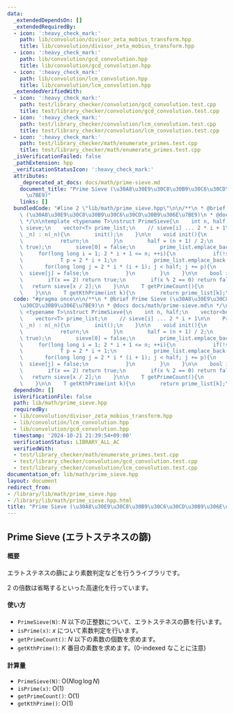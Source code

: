 ```yaml
---
data:
  _extendedDependsOn: []
  _extendedRequiredBy:
  - icon: ':heavy_check_mark:'
    path: lib/convolution/divisor_zeta_mobius_transform.hpp
    title: lib/convolution/divisor_zeta_mobius_transform.hpp
  - icon: ':heavy_check_mark:'
    path: lib/convolution/gcd_convolution.hpp
    title: lib/convolution/gcd_convolution.hpp
  - icon: ':heavy_check_mark:'
    path: lib/convolution/lcm_convolution.hpp
    title: lib/convolution/lcm_convolution.hpp
  _extendedVerifiedWith:
  - icon: ':heavy_check_mark:'
    path: test/library_checker/convolution/gcd_convolution.test.cpp
    title: test/library_checker/convolution/gcd_convolution.test.cpp
  - icon: ':heavy_check_mark:'
    path: test/library_checker/convolution/lcm_convolution.test.cpp
    title: test/library_checker/convolution/lcm_convolution.test.cpp
  - icon: ':heavy_check_mark:'
    path: test/library_checker/math/enumerate_primes.test.cpp
    title: test/library_checker/math/enumerate_primes.test.cpp
  _isVerificationFailed: false
  _pathExtension: hpp
  _verificationStatusIcon: ':heavy_check_mark:'
  attributes:
    _deprecated_at_docs: docs/math/prime-sieve.md
    document_title: "Prime Sieve (\u30A8\u30E9\u30C8\u30B9\u30C6\u30CD\u30B9\u306E\
      \u7BE9)"
    links: []
  bundledCode: "#line 2 \"lib/math/prime_sieve.hpp\"\n\n/**\n * @brief Prime Sieve\
    \ (\u30A8\u30E9\u30C8\u30B9\u30C6\u30CD\u30B9\u306E\u7BE9)\n * @docs docs/math/prime-sieve.md\n\
    \ */\n\ntemplate <typename T>\nstruct PrimeSieve{\n    int n, half;\n    vector<bool>\
    \ sieve;\n    vector<T> prime_list;\n    // sieve[i] ... 2 * i + 1\n\n    PrimeSieve(T\
    \ _n) : n(_n){\n        init();\n    }\n\n    void init(){\n        if(n < 2){\n\
    \            return;\n        }\n        half = (n + 1) / 2;\n        sieve.assign(half,\
    \ true);\n        sieve[0] = false;\n        prime_list.emplace_back(2);\n   \
    \     for(long long i = 1; 2 * i + 1 <= n; ++i){\n            if(!sieve[i]) continue;\n\
    \            T p = 2 * i + 1;\n            prime_list.emplace_back(p);\n     \
    \       for(long long j = 2 * i * (i + 1); j < half; j += p){\n              \
    \  sieve[j] = false;\n            }\n        }\n    }\n\n    bool isPrime(T x){\n\
    \        if(x == 2) return true;\n        if(x % 2 == 0) return false;\n     \
    \   return sieve[x / 2];\n    }\n\n    T getPrimeCount(){\n        return prime_list.size();\n\
    \    }\n\n    T getKthPrime(int k){\n        return prime_list[k];\n    }\n};\n"
  code: "#pragma once\n\n/**\n * @brief Prime Sieve (\u30A8\u30E9\u30C8\u30B9\u30C6\
    \u30CD\u30B9\u306E\u7BE9)\n * @docs docs/math/prime-sieve.md\n */\n\ntemplate\
    \ <typename T>\nstruct PrimeSieve{\n    int n, half;\n    vector<bool> sieve;\n\
    \    vector<T> prime_list;\n    // sieve[i] ... 2 * i + 1\n\n    PrimeSieve(T\
    \ _n) : n(_n){\n        init();\n    }\n\n    void init(){\n        if(n < 2){\n\
    \            return;\n        }\n        half = (n + 1) / 2;\n        sieve.assign(half,\
    \ true);\n        sieve[0] = false;\n        prime_list.emplace_back(2);\n   \
    \     for(long long i = 1; 2 * i + 1 <= n; ++i){\n            if(!sieve[i]) continue;\n\
    \            T p = 2 * i + 1;\n            prime_list.emplace_back(p);\n     \
    \       for(long long j = 2 * i * (i + 1); j < half; j += p){\n              \
    \  sieve[j] = false;\n            }\n        }\n    }\n\n    bool isPrime(T x){\n\
    \        if(x == 2) return true;\n        if(x % 2 == 0) return false;\n     \
    \   return sieve[x / 2];\n    }\n\n    T getPrimeCount(){\n        return prime_list.size();\n\
    \    }\n\n    T getKthPrime(int k){\n        return prime_list[k];\n    }\n};\n"
  dependsOn: []
  isVerificationFile: false
  path: lib/math/prime_sieve.hpp
  requiredBy:
  - lib/convolution/divisor_zeta_mobius_transform.hpp
  - lib/convolution/lcm_convolution.hpp
  - lib/convolution/gcd_convolution.hpp
  timestamp: '2024-10-21 21:39:54+09:00'
  verificationStatus: LIBRARY_ALL_AC
  verifiedWith:
  - test/library_checker/math/enumerate_primes.test.cpp
  - test/library_checker/convolution/gcd_convolution.test.cpp
  - test/library_checker/convolution/lcm_convolution.test.cpp
documentation_of: lib/math/prime_sieve.hpp
layout: document
redirect_from:
- /library/lib/math/prime_sieve.hpp
- /library/lib/math/prime_sieve.hpp.html
title: "Prime Sieve (\u30A8\u30E9\u30C8\u30B9\u30C6\u30CD\u30B9\u306E\u7BE9)"
---
```

## Prime Sieve (エラトステネスの篩)

#### 概要

エラトステネスの篩により素数判定などを行うライブラリです。

$2$ の倍数は省略するといった高速化を行っています。

#### 使い方

- `PrimeSieve(N)`: $N$ 以下の正整数について、エラトステネスの篩を行います。
- `isPrime(x)`: $x$ について素数判定を行います。
- `getPrimeCount()`: $N$ 以下の素数の個数を求めます。
- `getKthPrime()`: $K$ 番目の素数を求めます。(0-indexed なことに注意)

#### 計算量

- `PrimeSieve(N)`: $\mathrm{O}(N \log \log N)$
- `isPrime(x)`: $\mathrm{O}(1)$
- `getPrimeCount()`: $\mathrm{O}(1)$
- `getKthPrime()`: $\mathrm{O}(1)$